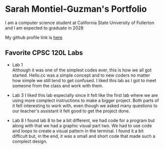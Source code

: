 # Sarah Montiel-Guzman's Portfolio

I am a computer science student at California State University of Fullerton and
I am expected to graduate in 2028

My github profile link is <a href="https://github.com/SarahzMG">here</a>

## Favorite CPSC 120L Labs

* Lab 1  
  Although it was one of the simplest codes ever, this is how we all got started. Hello.cc was a simple concept and to new coders no matter how simple we still tend to get confused. I liked this lab as I got to meet someone from the class and work with them. 

* Lab 3 
  I liked this lab especially since it felt like the first lab where we are using more complect instructions to make a bigger project. Both parts of it felt interesting to work with, even though we asked many questions to our teacher's assistant it felt good to get the project done. 

* Lab 8 
  I found lab 8 to be a bit different, we had code for a program but along with that we had a graphic visual part two. We had to use code and loops to create a visual pattern in the terminal. I found it a bit difficult but, in the end, it was a small and short code that made such a complect design.  
